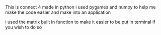 This is connect 4 made in python 
i used pygames and numpy to help me make the code easier and make into an application

i used the matrix built in function to make it easier to be put in terminal if you wish to do so
